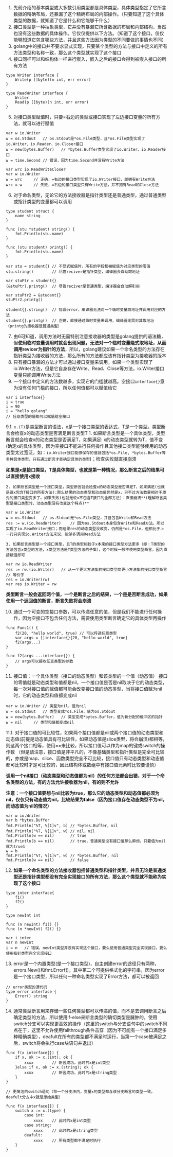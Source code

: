 1. 先前介绍的基本类型或大多数引用类型都是具体类型，具体类型指定了它所含数据的精确布局，还暴漏了这个精确布局的内部操作。（只要知道了这个具体类型的数据，就知道了它是什么和它能够干什么）
2. 接口类型是一种抽象类型，它并没有暴漏它所含数据的布局和内部结构，当然也没有这些数据的具体操作。它仅仅提供以下方法。（知道了这个接口，仅仅能够知道它包含哪些方法，并且这些方法因为类型的不同要做的事情也不同）
3. golang中的接口并不要求显式实现，只要某个类型的方法与接口中定义的所有方法类型和名称一致，那么这个类型就实现了这个接口
4. 接口同样可以和结构体一样进行嵌入，嵌入之后的接口会得到被嵌入接口的所有方法
```golang
type Writer interface {
	Write(p []byte)(n int, err error)
}

type ReadWriter interface {
	Writer
	Read(p []byte)(n int, err error)
}
```

5. 对接口类型赋值时，只要=右边的类型或接口实现了左边接口变量的所有方法，就可以进行赋值
```golang
var w io.Writer
w = os.Stdout	// os.Stdout是*os.File类型，且*os.File类型实现了io.Writer、io.Reader、io.Closer接口
w = new(bytes.Buffer)	// *bytes.Buffer类型实现了io.Writer、io.Reader接口
w = time.Second	// 错误，因为time.Second并没有Write方法

var wrc io.ReadWriteCloser
var w io.Writer
w = wrc		// 正确，=右边的接口类型实现了io.Writer接口，即拥有Write方法
wrc = w		// 失败，=右边的接口类型只有Write方法，并不拥有Read和Close方法
```

6. 对于命名类型，无论它的方法接收器是指针类型还是普通类型，通过普通类型或指针类型的变量都可以调用
```golang
type student struct {
	name string
}

func (stu *student) string() {
	fmt.Println(stu.name)
}

func (stu student) printg() {
	fmt.Println(stu.name)
}

var stu = student{}	// 不显式赋值时，所有的字段都被赋值为对应类型的零值
stu.string()		// 尽管reciver是指针类型，编译器会自动取地址

var stuPtr = student{}
(&stuPtr).printg()	// 尽管reciver是普通类型，编译器会自动解引用

var stuPtr2 = &student{}
stuPtr2.printg()	

student{}.string()	// 错误error，编译器无法对一个临时变量取地址并调用对应的方法
student{}.printg()	// 正确，直接通过临时变量来调用，编译器无需对其取地址（printg的接收器是普通类型）
```

7. 由6可知道，调用方法时无需特别注意接收器的类型是golang提供的语法糖，但**使用临时变量调用时就会出现问题，无法对一个临时变量隐式取地址，从而调用revicer为指针的方法**，所以，golang建议如果一个命名类型的方法存在指针类型为接收器的方法，那么所有的方法都应该有指针类型为接收器的版本
8. 只有接口暴漏的方法才可以通过接口变量来调用，如果一个类型实现了io.Writer方法，但是它自身存在Write、Read、Close等方法，io.Writer接口变量只能调用Write方法
9. 一个接口中定义的方法数越多，实现它的门槛就越高。空接口`interface{}`意为没有任何门槛的接口，所以任何值都可以赋值给它
```golang
var i interface{}
i = true
i = 90
i = "hello golang"
// 任意类型的值都可以赋值给空接口
```

9.1. `x.(T)`是类型断言的语法，x是一个接口类型的表达式，T是一个类型。类型断言会检查x的动态类型是否满足断言类型T
	1. 如果断言类型是一个具体类型，类型断言就会检查x的动态类型是否满足T，如果满足: x的动态类型就转为T，值不变(确定x的具体类型，因为空接口不能进行任何操作且其他接口类型能够使用的动态类型太过宽泛，如：`io.Writer接口能够保存的值就包括*os.File, *bytes.Buffer等多种具体类型，只有通过断言才能确定具体的类型`)；检查失败就直接崩溃

**如果是x是接口类型，T是具体类型，也就是第一种情况，那么断言之后的结果可以直接使用x接收**

	2. 如果断言类型是一个接口类型，类型断言就会检查x的动态类型是否满足T，如果满足(也就是说x包含T接口的所有方法):那么结果的动态类型和动态值仍然是x，只不过方法数量相对于原先的接口类型变多了。如果失败(也就是说x不包含T接口的全部方法)：直接崩溃**(理解断言类型是接口类型时，动态类型没有改变这个特点)**
```golang
var w io.Writer
w = os.Stdout	// os.Stdout是*os.File类型，并且包含Write和Read方法
res := w.(io.ReadWriter)	// 因为os.Stdout本身包含Write和Read方法，所以实现了io.ReadWriter接口；而结果res的动态类型没改变，仍然是*os.File，但相比于上一行只实现io.Writer方法来说，能够多调用Read方法
```
	3. 如果断言类型是一个接口类型，且T的类型相较于x本来的接口类型方法更多（即：T类型的方法包含x类型的方法，x类型方法是T类型方法的子集），这个时候一般不使用类型断言，因为直接赋值即可
```golang
var rw io.ReadWriter
res := rw.(io.Writer)	// 从一个更大方法集的接口类型向更小方法集的接口类型断言
// 等价于
res = io.Writer(rw)
var res io.Writer = rw
```
**类型断言一般会返回两个值，一个是断言之后的结果，一个是是否断言成功，如果使用一个返回值的断言，断言失败将会崩溃**


10. 通过一个可变的空接口参数，可以传递任意的值，但是我们不能进行任何操作，因为空接口不包含任何方法，需要使用类型断言确定它的具体类型再操作
```golang
func Func1() {
	f2(20, "hello world", true)	// 可以传递任意类型
	var args = []interface{}{20, "hello world", true}
	f2(args...)
}

func f2(args ...interface{}) {
	// args可以接收任意类型的参数
}

```
 
11. 接口值：一个具体类型（接口的动态类型）和该类型的一个值（动态值）
接口的零值就是动态类型和值都是nil，一个接口值是否是nil取决于它的动态类型，每一次对接口值的赋值都可能会改变接口值的动态类型，当将接口值赋为nil时，它的动态类型和值都变成nil
```golang
var w io.Writer	// 类型为nil，值为nil
w = os.Stdout	// 类型变成*os.File，值为os.Stdout
w = new(bytes.Buffer)	// 类型变成*bytes.Buffer，值为新分配的缓冲区的指针
w = nil		// 类型和值都变成nil
```

11.1. 对于接口值的可比较性，如果两个接口值都是nil或两个接口值的动态类型和动态值(前提是动态值具有可比较性，如果动态值是slice类型，将会崩溃)都相等，则这两个接口相等，使用==来比较，所以接口值可以作为map的键或switch的操作数
（但是请注意，接口值是非平凡的，不像基础类型和指针类型是完全可比较的，亦或是map、slice、函数类型完全不可比较，接口值只有动态类型和动态值都可比较时才是可比较的，因此结构体或数组中有接口值元素时比较要谨慎）

**调用一个nil接口（动态类型和动态值都为nil）的任何方法都会出错，对于一个命名类型的方法，有的方法允许接收器为nil，有的则不允许**

**注意：一个接口值要想与nil比较为true，那么它的动态类型和动态值都必须为nil，仅仅只有动态值为nil，比较结果为false（因为接口值存在动态类型不为nil，而动态值为nil的情况）**
```golang
var w io.Writer
var b *bytes.Buffer
fmt.Println("%T, %[1]v", b)	// *bytes.Buffer，nil
fmt.Println("%T, %[1]v", w)	// nil，nil
fmt.Println(w == nil)		// true
fmt.Println(b == nil)		// true，普通类型没有接口值那么麻烦，只要值为nil就为true1
w = b
fmt.Println("%T, %[1]v", w)	// *bytes.Buffer, nil
fmt.Println(w == nil)		// false
```

12. **如果一个命名类型的方法接收器包括普通类型和指针类型，并且无论是普通类型还是指针类型都没有完全实现接口的所有方法，那么这个类型就不能称为实现了这个接口**
```golang
type inter interface{
	f1()
	f2()
}

type newInt int

func (n newInt) f1() {}
func (n *newInt) f2() {}

var i inter
var n newInt
i = n	// 错误，newInt类型并没有实现这个接口，要么使用普通类型完全实现接口，要么使用指针类型完全实现接口
```

13. error是一个内置类型(是一个接口类型)，自主创建error的途径只有两种，errors.New()和fmt.Errorf()，其中第二个可提供格式化的字符串，因为error是一个接口类型，所以任何一种命名类型实现了Error方法，都可以被返回
```golang
// error类型的源代码
type error interface {
	Error() string
}
```

14. 通常类型断言用来存储一些任何类型都可以传递的值，而不是去调用断言之后确定类型的方法，所以使用if-else来断言类型的确切类型是臃肿的，使用switch分支可以实现更高效的操作（这里的switch与分支语句中的switch不同点在于，这里不允许使用fallthrough条件击穿（因为不可能有一个接口满足多种精确类型），deafult在所有的类型都不满足时运行，当第一个case被满足之后，switch将会执行case块语句并退出）
```golang
func f(x interface{}) {
	if x, ok := x.(int); ok {
		xxxx		// 断言成功，此时的x是int类型
	}else if x, ok := x.(string); ok {
		xxxx 		// 断言成功，此时的x是string类型
	}
}

// 更简洁的switch语句（每一个分支块内，变量x的类型都与该分支断言的类型一致，deafult分支中x就是原始类型）

func f(x interface{}) {
	switch x := x.(type) {
		case int:
			xxxx	// 此时的x是int类型
		case string:
			xxxx	// 此时的x是string类型
		deafult:
			xxxx	// 所有类型都不满足时执行	
	}
}
```

